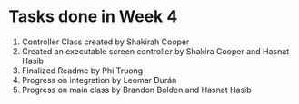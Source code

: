 # Tasks done in Week 4

1. Controller Class created by Shakirah Cooper
2. Created an executable screen controller by Shakira Cooper and Hasnat Hasib
3. Finalized Readme by Phi Truong
4. Progress on integration by Leomar Durán
5. Progress on main class by Brandon Bolden and Hasnat Hasib
